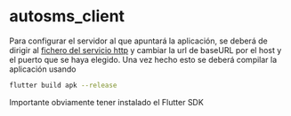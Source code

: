 # autosms_client

Para configurar el servidor al que apuntará la aplicación, se deberá de dirigir al [fichero del servicio http](https://github.com/anescdev/autosms_client/blob/master/lib/services/http_services.dart#L23) y cambiar la url de baseURL por el host y el puerto que se haya elegido.
Una vez hecho esto se deberá compilar la aplicación usando
```Bash
flutter build apk --release
```
Importante obviamente tener instalado el Flutter SDK
